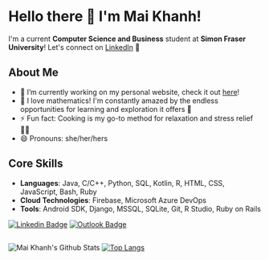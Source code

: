 # Hello there 👋 I'm Mai Khanh! 

I'm a current **Computer Science and Business** student at **Simon Fraser University**!
Let's connect on [LinkedIn](https://www.linkedin.com/in/khanh-mai-bui/) 👯

## About Me
- 🔭 I’m currently working on my personal website, check it out [here](https://github.com/khanhmaibui/khanhmaibui.github.io)!
- 🌱 I love mathematics! I'm constantly amazed by the endless opportunities for learning and exploration it offers 🧮
- ⚡ Fun fact: Cooking is my go-to method for relaxation and stress relief 🧑‍🍳
- 😄 Pronouns: she/her/hers

## Core Skills
- **Languages**: Java, C/C++, Python, SQL, Kotlin, R, HTML, CSS, JavaScript, Bash, Ruby
- **Cloud Technologies**: Firebase, Microsoft Azure DevOps
- **Tools**: Android SDK, Django, MSSQL, SQLite, Git, R Studio, Ruby on Rails


[![Linkedin Badge](https://img.shields.io/badge/-@khanhmaibui-blue?style=flat&logo=Linkedin&logoColor=white&link=https://www.linkedin.com/in/khanh-mai-bui/)](https://www.linkedin.com/in/khanh-mai-bui/)
[![Outlook Badge](https://img.shields.io/badge/-khanh_bui-84D7FF?style=flat&logo=Microsoft-Outlook&logoColor=white&link=mailto:khanh_bui@sfu.ca)](mailto:khanh_bui@sfu.ca)

##
![Mai Khanh's Github Stats](https://github-readme-stats.vercel.app/api?username=khanhmaibui&hide=issues,contribs&count_private=true&show_icons=true&theme=radical&custom_title=Mai%20Khanh%27s%20GitHub%20Stats)
[![Top Langs](https://github-readme-stats.vercel.app/api/top-langs/?username=khanhmaibui&layout=compact&theme=radical&langs_count=10)](https://github.com/anuraghazra/github-readme-stats)

<!--
**khanhmaibui/khanhmaibui** is a ✨ _special_ ✨ repository because its `README.md` (this file) appears on your GitHub profile.

Here are some ideas to get you started:

- 🔭 I’m currently working on ...
- 🌱 I’m currently learning ...
- 👯 I’m looking to collaborate on ...
- 🤔 I’m looking for help with ...
- 💬 Ask me about ...
- 📫 How to reach me: ...
- 😄 Pronouns: ...
- ⚡ Fun fact: ...
-->

